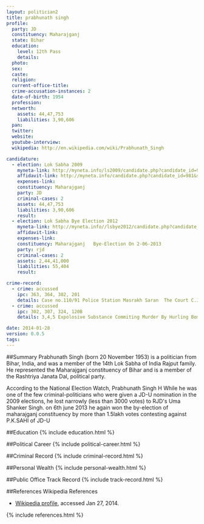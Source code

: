 ```yaml
---
layout: politician2
title: prabhunath singh
profile: 
  party: JD
  constituency: Maharajganj
  state: Bihar
  education: 
    level: 12th Pass
    details: 
  photo: 
  sex: 
  caste: 
  religion: 
  current-office-title: 
  crime-accusation-instances: 2
  date-of-birth: 1954
  profession: 
  networth: 
    assets: 44,47,753
    liabilities: 3,90,606
  pan: 
  twitter: 
  website: 
  youtube-interview: 
  wikipedia: http://en.wikipedia.com/wiki/Prabhunath_Singh

candidature: 
  - election: Lok Sabha 2009
    myneta-link: http://myneta.info/ls2009/candidate.php?candidate_id=981
    affidavit-link: http://myneta.info/candidate.php?candidate_id=981&scan=original
    expenses-link: 
    constituency: Maharajganj 
    party: JD
    criminal-cases: 2
    assets: 44,47,753
    liabilities: 3,90,606
    result:  
  - election: Lok Sabha Bye Election 2012
    myneta-link: http://myneta.info//lsbye2012/candidate.php?candidate_id=66
    affidavit-link: 
    expenses-link: 
    constituency: Maharajganj   Bye-Election On 2-06-2013 
    party: rjd
    criminal-cases: 2
    assets: 2,44,41,000
    liabilities: 55,404
    result:  

crime-record: 
  - crime: accussed
    ipc: 363, 364, 302, 201
    details: Case no.110/91 Police Station Masrakh Saran  The Court C.J.M. Chapra  Date 24.09.91 Cr.MPo. 143/04 Field In High Court Of Jharkahand At Ranchi For Quashing On 10.02.2004 
  - crime: accussed
    ipc: 302, 307, 324, 120B
    details: 3,4,5 Expolosive Substance Commiting Murder By Hurling Bomb Act. Case no,339/95 Police Station Gardanibag Secretariate Patna  The Court A.C.J.M. Patna Date 09.10.95 

date: 2014-01-28
version: 0.0.5
tags: 
---
```

##Summary
Prabhunath Singh (born 20 November 1953) is a politician from Bihar, India, and was a member of the 14th Lok Sabha of India Rajput family. He represented the Maharajganj constituency of Bihar and is a member of the Rashtriya Janata Dal, political party.

According to the National Election Watch, Prabhunath Singh H While he was one of the few criminal-politicians who were given a JD-U nomination in the 2009 elections, he lost narrowly (less than 3000 votes) to RJD's Uma Shanker Singh. on 6th june 2013 he again won the by-election of maharajganj constituency by more than 1.5lakh votes contesting against P.K.SAHI of JD-U


##Education
{% include education.html %}


##Political Career
{% include political-career.html %}


##Criminal Record
{% include criminal-record.html %}


##Personal Wealth
{% include personal-wealth.html %}


##Public Office Track Record
{% include track-record.html %}


##References
Wikipedia References
- [Wikipedia profile]({{page.profile.wikipedia}}), accessed Jan 27, 2014.



{% include references.html %}